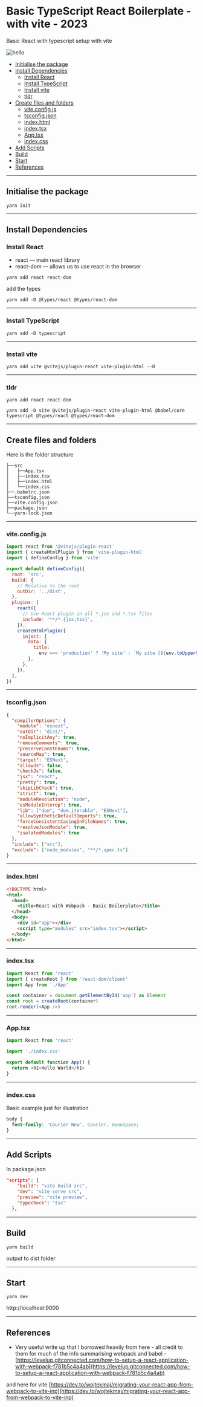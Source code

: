 # Basic TypeScript React Boilerplate - with vite - 2023 <!-- omit in toc -->

Basic React with typescript setup with vite

![hello](docs/images/hello-world.png)

- [Initialise the package](#initialise-the-package)
- [Install Dependencies](#install-dependencies)
  - [Install React](#install-react)
  - [Install TypeScript](#install-typescript)
  - [Install vite](#install-vite)
  - [tldr](#tldr)
- [Create files and folders](#create-files-and-folders)
  - [vite.config.js](#viteconfigjs)
  - [tsconfig.json](#tsconfigjson)
  - [index.html](#indexhtml)
  - [index.tsx](#indextsx)
  - [App.tsx](#apptsx)
  - [index.css](#indexcss)
- [Add Scripts](#add-scripts)
- [Build](#build)
- [Start](#start)
- [References](#references)

---

## Initialise the package

`yarn init`

---

## Install Dependencies

### Install React

- react — main react library
- react-dom — allows us to use react in the browser

`yarn add react react-dom`

add the types

`yarn add -D @types/react @types/react-dom`

---

### Install TypeScript

`yarn add -D typescript`

---

### Install vite

`yarn add vite @vitejs/plugin-react vite-plugin-html --D`

---

<!-- ### Install webpack

- webpack — JavaScript bundler
- webpack-cli — run webpack commands from the command line.
- webpack-dev-server - allows us to run the site on localhost
- html-webpack-plugin - adds the bundled js file into the html

`yarn add -D webpack webpack-cli webpack-dev-server html-webpack-plugin`

---

#### What even is webpack?

webpack is a JavaScript code bundler that traverses the dependency graph of your project (chain of imports you use in your JS files), and creates a static JavaScript file(s) that is ready to be attached to your HTML.

- Entry — This is the top of the dependency tree (conventionally and default src/index.js) where webpack starts with the bundling process.
- Output — The output file(s). AKA the bundle.
- Loaders — webpack, by default, only works with JavaScript files, but we obviously want to be able to import other file types(CSS, JSX, etc.). This is where loaders come into play. They are packages (not included with Webpack itself) that help us import non-JavaScript files directly into our JavaScript.
- Plugins — Plugins are also other third party packages that can be used with webpack to extend it’s functionality. e.g html-webpack-plugin.

---

### Install Babel loaders

- @babel/core - Babel itself
- @babel/preset-env - preset for compiling ES2015+ syntax
- @babel/preset-react - preset that allows us to work with React/jsx
- babel-loader - loads the files (in this case jsx)
- style-loader
- css-loader
- ts-loader
- @babel/plugin-transform-regenerator
- @babel/plugin-transform-runtime

`yarn add -D @babel/core @babel/preset-env @babel/preset-react babel-loader style-loader css-loader ts-loader @babel/plugin-transform-regenerator @babel/plugin-transform-runtime`

--- -->

### tldr

```
yarn add react react-dom

yarn add -D vite @vitejs/plugin-react vite-plugin-html @babel/core typescript @types/react @types/react-dom
```

---

## Create files and folders

Here is the folder structure

```
├──src
│   ├──App.tsx
│   ├──index.tsx
│   ├──index.html
│   └──index.css
├──.babelrc.json
├──tsconfig.json
├──vite.config.json
├──package.json
└──yarn-lock.json
```

---

<!-- ### .babelrc

```
{
  "presets": ["@babel/preset-env", "@babel/preset-react"],
  "plugins": [
    "@babel/plugin-transform-regenerator",
    "@babel/plugin-transform-runtime"
  ]
}

```

--- -->

### vite.config.js

```js
import react from '@vitejs/plugin-react'
import { createHtmlPlugin } from 'vite-plugin-html'
import { defineConfig } from 'vite'

export default defineConfig({
  root: 'src',
  build: {
    // Relative to the root
    outDir: '../dist',
  },
  plugins: [
    react({
      // Use React plugin in all *.jsx and *.tsx files
      include: '**/*.{jsx,tsx}',
    }),
    createHtmlPlugin({
      inject: {
        data: {
          title:
            env === 'production' ? 'My site' : `My site [${env.toUpperCase()}]`,
        },
      },
    }),
  ],
})
```

<!-- #### What is this doing?

- entry - setting the entry js file to start traversing the dependency tree from
- output - where to save the bundled files
- module.rules - e.g. use babel-loader, whenever it sees any file ending in either js or jsx. Use style loader then css loader when loading css files
- plugins - `HtmlWebPackPlugin` - add/update the script path in the html to be the bundled js file and copy to the output folder -->

---

### tsconfig.json

```json
{
  "compilerOptions": {
    "module": "esnext",
    "outDir": "dist/",
    "noImplicitAny": true,
    "removeComments": true,
    "preserveConstEnums": true,
    "sourceMap": true,
    "target": "ESNext",
    "allowJs": false,
    "checkJs": false,
    "jsx": "react",
    "pretty": true,
    "skipLibCheck": true,
    "strict": true,
    "moduleResolution": "node",
    "esModuleInterop": true,
    "lib": ["dom", "dom.iterable", "ESNext"],
    "allowSyntheticDefaultImports": true,
    "forceConsistentCasingInFileNames": true,
    "resolveJsonModule": true,
    "isolatedModules": true
  },
  "include": ["src"],
  "exclude": ["node_modules", "**/*.spec.ts"]
}
```

---

### index.html

```html
<!DOCTYPE html>
<html>
  <head>
    <title>React with Webpack - Basic Boilerplate</title>
  </head>
  <body>
    <div id="app"></div>
    <script type="modules" src="index.tsx"></script>
  </body>
</html>
```

---

### index.tsx

```js
import React from 'react'
import { createRoot } from 'react-dom/client'
import App from './App'

const container = document.getElementById('app') as Element
const root = createRoot(container)
root.render(<App />)
```

---

### App.tsx

```js
import React from 'react'

import './index.css'

export default function App() {
  return <h1>Hello World</h1>
}
```

---

### index.css

Basic example just for illustration

```css
body {
  font-family: 'Courier New', Courier, monospace;
}
```

---

## Add Scripts

In package.json

```json
"scripts": {
    "build": "vite build src",
    "dev": "vite serve src",
    "preview": "vite preview",
    "typecheck": "tsc"
  },
```

---

## Build

`yarn build`

output to dist folder

---

## Start

`yarn dev`

http://localhost:9000

---

## References

- Very useful write up that I borrowed heavily from here - all credit to them for much of the info summarising webpack and babel - [https://levelup.gitconnected.com/how-to-setup-a-react-application-with-webpack-f781b5c4a4ab](https://levelup.gitconnected.com/how-to-setup-a-react-application-with-webpack-f781b5c4a4ab)

and here for vite [https://dev.to/wojtekmaj/migrating-your-react-app-from-webpack-to-vite-inp](https://dev.to/wojtekmaj/migrating-your-react-app-from-webpack-to-vite-inp)
